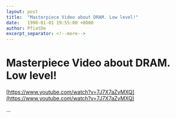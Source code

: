 ```yaml
---
layout: post
title:  "Masterpiece Video about DRAM. Low level!"
date:   1990-01-01 19:55:00 +0000
author: PfiatDe
excerpt_separator: <!--more-->
---
```


# Masterpiece Video about DRAM. Low level!
[https://www.youtube.com/watch?v=7J7X7aZvMXQ](https://www.youtube.com/watch?v=7J7X7aZvMXQ)

...
<!--more-->
